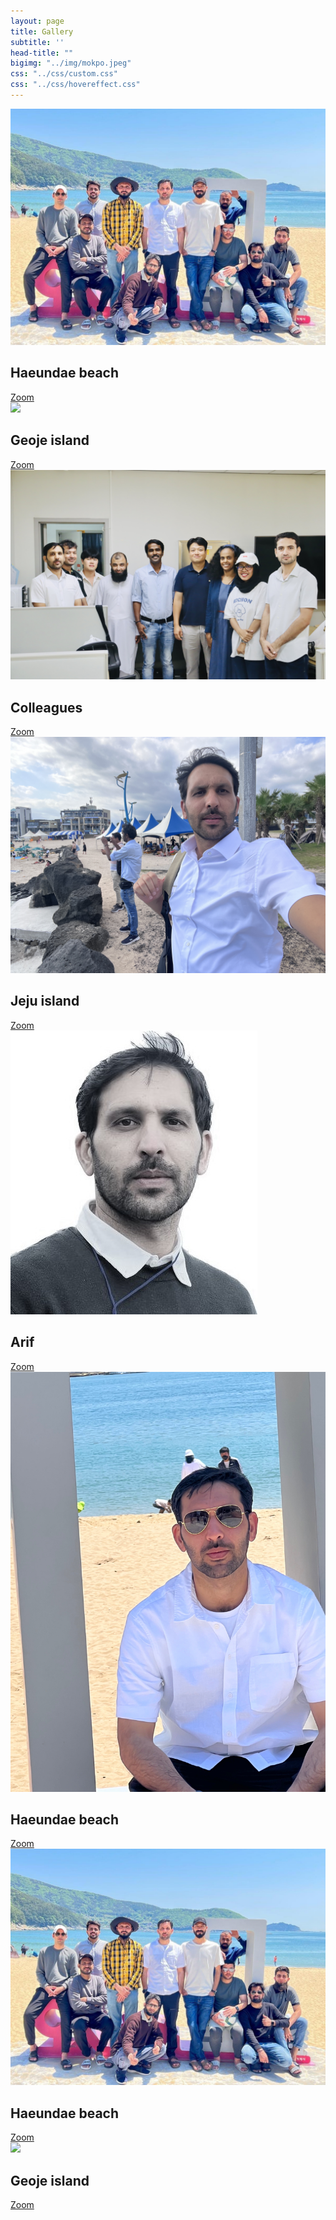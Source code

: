 ```yaml
---
layout: page
title: Gallery
subtitle: ''
head-title: ""
bigimg: "../img/mokpo.jpeg" 
css: "../css/custom.css"
css: "../css/hovereffect.css"
---
```

<div class="row">
    <div class="col-md-3">
      <div class="hovereffect">
          <div class="thumbnail">
              <img class="img-responsive" src="/img/IMG_8751.jpeg">
              <div class="overlay">
                  <h2>Haeundae beach</h2>
                  <a class="info" href="https://arifkhaan.github.io/img/IMG_8751.jpeg">Zoom</a>
              </div>
          </div>
      </div>
  </div>
 <div class="col-md-3">
      <div class="hovereffect">
          <div class="thumbnail">
              <img class="img-responsive" src="/img/IMG_9144.jpeg">
              <div class="overlay">
                  <h2>Geoje island</h2>
                  <a class="info" href="https://arifkhaan.github.io/img/IMG_9144.jpeg">Zoom</a>
              </div>
          </div>
      </div>
  </div>
    <div class="col-md-3">
      <div class="hovereffect">
          <div class="thumbnail">
              <img class="img-responsive" src="/img/IMG_5311.jpeg">
              <div class="overlay">
                  <h2>Colleagues</h2>
                  <a class="info" href="https://arifkhaan.github.io/img/IMG_5311.jpeg">Zoom</a>
              </div>
          </div>
      </div>
  </div>
     <div class="col-md-3">
      <div class="hovereffect">
          <div class="thumbnail">
              <img class="img-responsive" src="/img/IMG_5035.jpeg">
              <div class="overlay">
                  <h2>Jeju island</h2>
                  <a class="info" href="https://arifkhaan.github.io/img/IMG_5035.jpeg">Zoom</a>
              </div>
          </div>
      </div>
  </div>
</div>
<div class="row">
    <div class="col-md-3">
        <div class="hovereffect">
            <div class="thumbnail">
                <img class="img-responsive" src="/img/arif-new2.jpg">
                <div class="overlay">
                    <h2>Arif</h2>
                    <a class="info" href="https://arifkhaan.github.io/img/arif-new2.jpg">Zoom</a>
                </div>
            </div>
        </div>
    </div>
  <div class="col-md-3">
      <div class="hovereffect">
          <div class="thumbnail">
              <img class="img-responsive" src="/img/arifnnew.jpg">
              <div class="overlay">
                  <h2>Haeundae beach</h2>
                  <a class="info" href="https://arifkhaan.github.io/img/arifnnew.jpg">Zoom</a>
              </div>
          </div>
      </div>
  </div>
    <div class="col-md-3">
      <div class="hovereffect">
          <div class="thumbnail">
              <img class="img-responsive" src="/img/IMG_8751.jpeg">
              <div class="overlay">
                  <h2>Haeundae beach</h2>
                  <a class="info" href="https://arifkhaan.github.io/img/IMG_8751.jpeg">Zoom</a>
              </div>
          </div>
      </div>
  </div>
     <div class="col-md-3">
      <div class="hovereffect">
          <div class="thumbnail">
              <img class="img-responsive" src="/img/IMG_9144.jpeg">
              <div class="overlay">
                  <h2>Geoje island</h2>
                  <a class="info" href="https://arifkhaan.github.io/img/IMG_9144.jpeg">Zoom</a>
              </div>
          </div>
      </div>
  </div>
</div>
